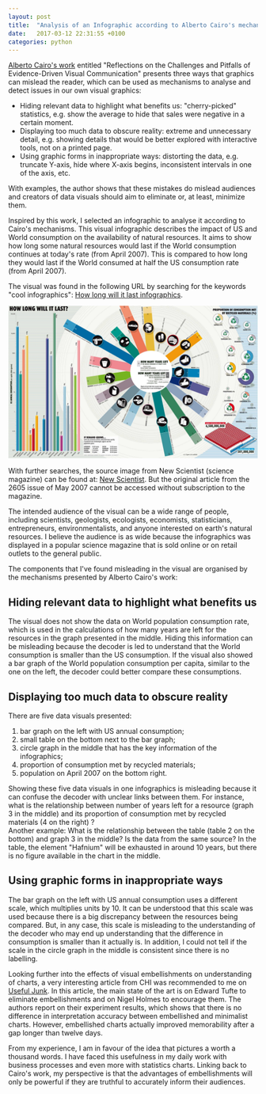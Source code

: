 ```yaml
---
layout: post
title:  "Analysis of an Infographic according to Alberto Cairo's mechanisms"
date:   2017-03-12 22:31:55 +0100
categories: python
---
```


[Alberto Cairo's work][Graphics_Lies_Misleading_Visuals] entitled "Reflections
on the Challenges and Pitfalls of Evidence-Driven Visual Communication" presents three ways that graphics can mislead the reader, which can be used as mechanisms to analyse and detect issues in our own visual graphics:

- Hiding relevant data to highlight what benefits us: "cherry-picked"
statistics, e.g. show the average to hide that sales were negative in a certain
moment.
- Displaying too much data to obscure reality: extreme and unnecessary
detail, e.g. showing details that would be better explored with interactive tools,
not on a printed page.
- Using graphic forms in inappropriate ways: distorting the data,  e.g. truncate
Y-axis, hide where X-axis begins, inconsistent intervals in one of the axis, etc.

With examples, the author shows that these mistakes do mislead audiences and
creators of data visuals should aim to eliminate or, at least, minimize them.

Inspired by this work, I selected an infographic to analyse it according to
Cairo's mechanisms. This visual infographic describes the impact of US  and
World consumption on the availability of natural resources. It aims to show how
long some natural resources would last if the World consumption continues at
today's rate (from April 2007). This is compared to how long they would last if
the World consumed at half the US consumption rate (from April 2007).

The visual was found in the following URL by searching for the keywords
"cool infographics": [How long will it last infographics][how-long-will-it-last].

![infographics](/images/posts/26051202.jpg)

With further searches, the source image from New Scientist (science magazine)
can be found at: [New Scientist][newscientist]. But the original article from the
2605 issue of May 2007 cannot be accessed without subscription to the magazine.

The intended audience of the visual can be a wide range of people, including
scientists, geologists, ecologists, economists, statisticians, entrepreneurs,
environmentalists, and anyone interested on earth's natural resources.
I believe the audience is as wide because the infographics was displayed in a
popular science magazine that is sold online or on retail outlets to the general
public.

The components that I've found misleading in the visual are organised by the
mechanisms presented by Alberto Cairo's work:

## Hiding relevant data to highlight what benefits us

The visual does not show the data on World population consumption rate, which is
used in the calculations of how many years are left for the resources in the
graph presented in the middle. Hiding this information can be misleading because
the decoder is led to understand that the World consumption is smaller than the
US consumption. If the visual also showed a bar graph of the World population
consumption per capita, similar to the one on the left, the decoder could better
compare these consumptions.

## Displaying too much data to obscure reality

There are five data visuals presented:

1. bar graph on the left with US annual consumption;
2. small table on the bottom next to the bar graph;
3. circle graph in the middle that has the key information of the infographics;
4. proportion of consumption met by recycled materials;
5. population on April 2007 on the bottom right.

Showing these five data visuals in one infographics is misleading because it can
confuse the decoder with unclear links between them. For instance, what is the
relationship between number of years left for a resource (graph 3 in the middle)
and its proportion of consumption met by recycled materials (4 on the right) ?  
Another example: What is the relationship between the table (table 2 on the bottom)
and graph 3 in the middle? Is the data from the same source? In the table, the
element "Hafnium" will be exhausted in around 10 years, but there is no figure
available in the chart in the middle.

## Using graphic forms in inappropriate ways

The bar graph on the left with US annual consumption uses a different scale, which
multiplies units by 10. It can be understood that this scale was used because
there is a big discrepancy between the resources being compared. But, in any case,
this scale is misleading to the understanding of the decoder who may end up
understanding that the difference in consumption is smaller than it actually is.
In addition, I could not tell if the scale in the circle graph in the middle is
consistent since there is no labelling.

Looking further into the effects of visual embellishments on understanding of charts, a very interesting article from CHI was recommended to me on [Useful Junk][useful_junk]. In this article, the main state of the art is on Edward Tufte to eliminate embellishments and on Nigel Holmes to encourage them. The authors report on their experiment results, which shows that there is no difference in interpretation accuracy between embellished and minimalist charts. However, embellished charts actually improved memorability after a gap longer than twelve days.

From my experience, I am in favour of the idea that pictures a worth a thousand words. I have faced this usefulness in my daily work with business processes and even more with statistics charts. Linking back to Cairo's work, my perspective is that the advantages of embellishments will only be powerful if they are truthful to accurately inform their audiences.

[Graphics_Lies_Misleading_Visuals]: http://infovis.fh-potsdam.de/readings/Cairo2015.pdf

[how-long-will-it-last]: http://www.coolinfographics.com/blog/2009/4/29/how-long-will-it-last.html

[newscientist]: https://www.newscientist.com/data/images/archive/2605/26051202.jpg

[useful_junk]: http://hci.usask.ca/uploads/173-pap0297-bateman.pdf
